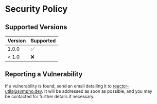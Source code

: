 # Security Policy

## Supported Versions

| Version | Supported          |
| ------- | ------------------ |
| 1.0.0   | :white_check_mark: |
| < 1.0   | :x:                |

## Reporting a Vulnerability

If a vulnerability is found, send an email detailing it to [reactor-utils@sympho.dev](mailto:reactor-utils@sympho.dev). It will be addressed as soon as possible, and you may be contacted for further details if necessary.
